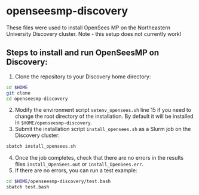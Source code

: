 # openseesmp-discovery
These files were used to install OpenSees MP on the Northeastern University Discovery cluster.
Note - this setup does not currently work!

## Steps to install and run OpenSeesMP on Discovery:
1. Clone the repository to your Discovery home directory:
```bash
cd $HOME
git clone
cd openseesmp-discovery
```
2. Modify the environment script `setenv_opensees.sh` line 15 if you need to change the root directory of the installation. By default it will be installed in `$HOME/openseesmp-discovery`.
3. Submit the installation script `install_opensees.sh` as a Slurm job on the Discovery cluster:
```bash
sbatch install_opensees.sh
```
4. Once the job completes, check that there are no errors in the results files `install_OpenSees.out` or `install_OpenSees.err`. 
5. If there are no errors, you can run a test example:
```bash
cd $HOME/openseesmp-discovery/test.bash
sbatch test.bash
```
